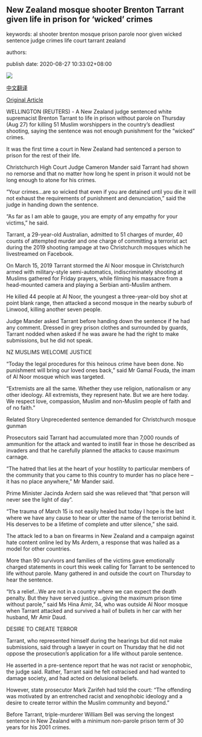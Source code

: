## New Zealand mosque shooter Brenton Tarrant given life in prison for ‘wicked’ crimes

keywords: al shooter brenton mosque prison parole noor given wicked sentence judge crimes life court tarrant zealand

authors: 

publish date: 2020-08-27 10:33:02+08:00

![](https://www.straitstimes.com/sites/default/files/media-brightcove/6184877285001.jpg)

[中文翻译](New%20Zealand%20mosque%20shooter%20Brenton%20Tarrant%20given%20life%20in%20prison%20for%20%E2%80%98wicked%E2%80%99%20crimes_zh.md)

[Original Article](https://www.straitstimes.com/asia/australianz/new-zealand-court-sentences-mosque-shooter-brenton-tarrant-to-life-imprisonment)

WELLINGTON (REUTERS) - A New Zealand judge sentenced white supremacist Brenton Tarrant to life in prison without parole on Thursday (Aug 27) for killing 51 Muslim worshippers in the country’s deadliest shooting, saying the sentence was not enough punishment for the “wicked” crimes.

It was the first time a court in New Zealand had sentenced a person to prison for the rest of their life.

Christchurch High Court Judge Cameron Mander said Tarrant had shown no remorse and that no matter how long he spent in prison it would not be long enough to atone for his crimes.

“Your crimes...are so wicked that even if you are detained until you die it will not exhaust the requirements of punishment and denunciation,” said the judge in handing down the sentence.

“As far as I am able to gauge, you are empty of any empathy for your victims,” he said.

Tarrant, a 29-year-old Australian, admitted to 51 charges of murder, 40 counts of attempted murder and one charge of committing a terrorist act during the 2019 shooting rampage at two Christchurch mosques which he livestreamed on Facebook.

On March 15, 2019 Tarrant stormed the Al Noor mosque in Christchurch armed with military-style semi-automatics, indiscriminately shooting at Muslims gathered for Friday prayers, while filming his massacre from a head-mounted camera and playing a Serbian anti-Muslim anthem.

He killed 44 people at Al Noor, the youngest a three-year-old boy shot at point blank range, then attacked a second mosque in the nearby suburb of Linwood, killing another seven people.

Judge Mander asked Tarrant before handing down the sentence if he had any comment. Dressed in grey prison clothes and surrounded by guards, Tarrant nodded when asked if he was aware he had the right to make submissions, but he did not speak.

NZ MUSLIMS WELCOME JUSTICE

“Today the legal procedures for this heinous crime have been done. No punishment will bring our loved ones back,” said Mr Gamal Fouda, the imam of Al Noor mosque which was targeted.

“Extremists are all the same. Whether they use religion, nationalism or any other ideology. All extremists, they represent hate. But we are here today. We respect love, compassion, Muslim and non-Muslim people of faith and of no faith.”

Related Story Unprecedented sentence demanded for Christchurch mosque gunman

Prosecutors said Tarrant had accumulated more than 7,000 rounds of ammunition for the attack and wanted to instill fear in those he described as invaders and that he carefully planned the attacks to cause maximum carnage.

“The hatred that lies at the heart of your hostility to particular members of the community that you came to this country to murder has no place here – it has no place anywhere,” Mr Mander said.

Prime Minister Jacinda Ardern said she was relieved that “that person will never see the light of day”.

“The trauma of March 15 is not easily healed but today I hope is the last where we have any cause to hear or utter the name of the terrorist behind it. His deserves to be a lifetime of complete and utter silence,” she said.

The attack led to a ban on firearms in New Zealand and a campaign against hate content online led by Ms Ardern, a response that was hailed as a model for other countries.

More than 90 survivors and families of the victims gave emotionally charged statements in court this week calling for Tarrant to be sentenced to life without parole. Many gathered in and outside the court on Thursday to hear the sentence.

“It’s a relief...We are not in a country where we can expect the death penalty. But they have served justice...giving the maximum prison time without parole,” said Ms Hina Amir, 34, who was outside Al Noor mosque when Tarrant attacked and survived a hail of bullets in her car with her husband, Mr Amir Daud.

DESIRE TO CREATE TERROR

Tarrant, who represented himself during the hearings but did not make submissions, said through a lawyer in court on Thursday that he did not oppose the prosecution’s application for a life without parole sentence.

He asserted in a pre-sentence report that he was not racist or xenophobic, the judge said. Rather, Tarrant said he felt ostracised and had wanted to damage society, and had acted on delusional beliefs.

However, state prosecutor Mark Zarifeh had told the court: “The offending was motivated by an entrenched racist and xenophobic ideology and a desire to create terror within the Muslim community and beyond.”

Before Tarrant, triple-murderer William Bell was serving the longest sentence in New Zealand with a minimum non-parole prison term of 30 years for his 2001 crimes.